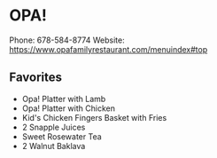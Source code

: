 # OPA!

Phone: 678-584-8774
Website: https://www.opafamilyrestaurant.com/menuindex#top

## Favorites

* Opa! Platter with Lamb
* Opa! Platter with Chicken
* Kid's Chicken Fingers Basket with Fries
* 2 Snapple Juices
* Sweet Rosewater Tea
* 2 Walnut Baklava

